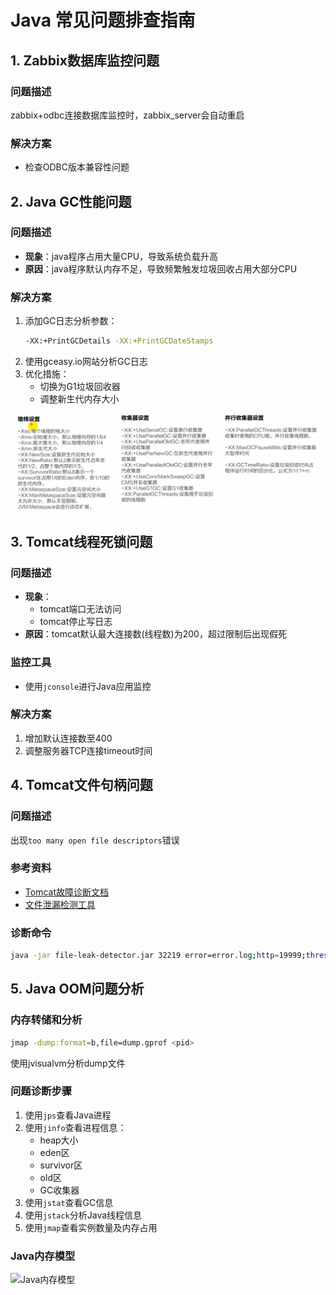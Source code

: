 # Java 常见问题排查指南

## 1. Zabbix数据库监控问题
### 问题描述
zabbix+odbc连接数据库监控时，zabbix_server会自动重启

### 解决方案
- 检查ODBC版本兼容性问题

## 2. Java GC性能问题
### 问题描述
- **现象**：java程序占用大量CPU，导致系统负载升高
- **原因**：java程序默认内存不足，导致频繁触发垃圾回收占用大部分CPU

### 解决方案
1. 添加GC日志分析参数：
   ```bash
   -XX:+PrintGCDetails -XX:+PrintGCDateStamps
   ```
2. 使用gceasy.io网站分析GC日志
3. 优化措施：
   - 切换为G1垃圾回收器
   - 调整新生代内存大小

![GC分析图](images/image.png)

## 3. Tomcat线程死锁问题
### 问题描述
- **现象**：
  - tomcat端口无法访问
  - tomcat停止写日志
- **原因**：tomcat默认最大连接数(线程数)为200，超过限制后出现假死

### 监控工具
- 使用`jconsole`进行Java应用监控

### 解决方案
1. 增加默认连接数至400
2. 调整服务器TCP连接timeout时间

## 4. Tomcat文件句柄问题
### 问题描述
出现`too many open file descriptors`错误

### 参考资料
- [Tomcat故障诊断文档](https://cwiki.apache.org/confluence/display/TOMCAT/Troubleshooting+and+Diagnostics)
- [文件泄漏检测工具](http://file-leak-detector.kohsuke.org/)

### 诊断命令
```bash
java -jar file-leak-detector.jar 32219 error=error.log;http=19999;threshold=Y;trace=trace.log
```

## 5. Java OOM问题分析
### 内存转储和分析
```bash
jmap -dump:format=b,file=dump.gprof <pid>
```
使用jvisualvm分析dump文件

### 问题诊断步骤
1. 使用`jps`查看Java进程
2. 使用`jinfo`查看进程信息：
   - heap大小
   - eden区
   - survivor区
   - old区
   - GC收集器
3. 使用`jstat`查看GC信息
4. 使用`jstack`分析Java线程信息
5. 使用`jmap`查看实例数量及内存占用

### Java内存模型
![Java内存模型](images/image-1png)